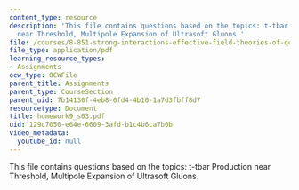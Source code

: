 ```yaml
---
content_type: resource
description: 'This file contains questions based on the topics: t-tbar Production
  near Threshold, Multipole Expansion of Ultrasoft Gluons.'
file: /courses/8-851-strong-interactions-effective-field-theories-of-qcd-spring-2006/129c7050e64e66093afdb1c4b6ca7b0b_homework9_s03.pdf
file_type: application/pdf
learning_resource_types:
- Assignments
ocw_type: OCWFile
parent_title: Assignments
parent_type: CourseSection
parent_uid: 7b14130f-4eb8-0fd4-4b10-1a7d3fbff8d7
resourcetype: Document
title: homework9_s03.pdf
uid: 129c7050-e64e-6609-3afd-b1c4b6ca7b0b
video_metadata:
  youtube_id: null
---
```

This file contains questions based on the topics: t-tbar Production near Threshold, Multipole Expansion of Ultrasoft Gluons.

